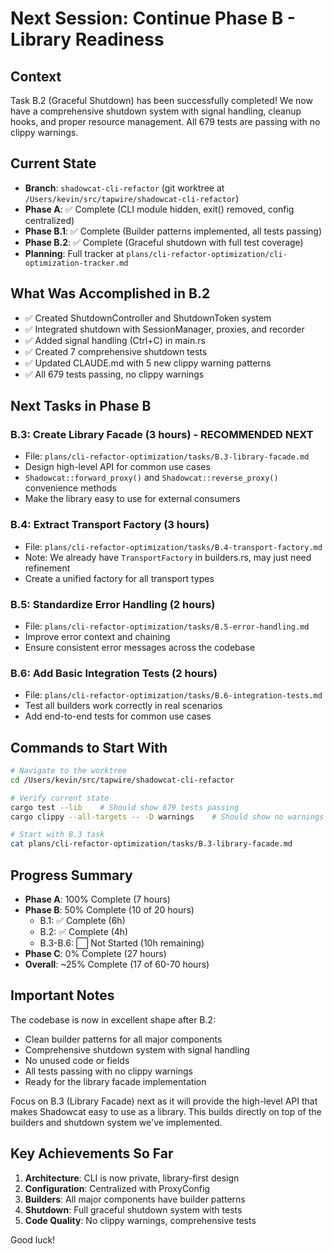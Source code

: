 # Next Session: Continue Phase B - Library Readiness

## Context
Task B.2 (Graceful Shutdown) has been successfully completed! We now have a comprehensive shutdown system with signal handling, cleanup hooks, and proper resource management. All 679 tests are passing with no clippy warnings.

## Current State
- **Branch**: `shadowcat-cli-refactor` (git worktree at `/Users/kevin/src/tapwire/shadowcat-cli-refactor`)
- **Phase A**: ✅ Complete (CLI module hidden, exit() removed, config centralized)
- **Phase B.1**: ✅ Complete (Builder patterns implemented, all tests passing)
- **Phase B.2**: ✅ Complete (Graceful shutdown with full test coverage)
- **Planning**: Full tracker at `plans/cli-refactor-optimization/cli-optimization-tracker.md`

## What Was Accomplished in B.2
- ✅ Created ShutdownController and ShutdownToken system
- ✅ Integrated shutdown with SessionManager, proxies, and recorder
- ✅ Added signal handling (Ctrl+C) in main.rs
- ✅ Created 7 comprehensive shutdown tests
- ✅ Updated CLAUDE.md with 5 new clippy warning patterns
- ✅ All 679 tests passing, no clippy warnings

## Next Tasks in Phase B

### B.3: Create Library Facade (3 hours) - RECOMMENDED NEXT
- File: `plans/cli-refactor-optimization/tasks/B.3-library-facade.md`
- Design high-level API for common use cases
- `Shadowcat::forward_proxy()` and `Shadowcat::reverse_proxy()` convenience methods
- Make the library easy to use for external consumers

### B.4: Extract Transport Factory (3 hours)
- File: `plans/cli-refactor-optimization/tasks/B.4-transport-factory.md`
- Note: We already have `TransportFactory` in builders.rs, may just need refinement
- Create a unified factory for all transport types

### B.5: Standardize Error Handling (2 hours)
- File: `plans/cli-refactor-optimization/tasks/B.5-error-handling.md`
- Improve error context and chaining
- Ensure consistent error messages across the codebase

### B.6: Add Basic Integration Tests (2 hours)
- File: `plans/cli-refactor-optimization/tasks/B.6-integration-tests.md`
- Test all builders work correctly in real scenarios
- Add end-to-end tests for common use cases

## Commands to Start With

```bash
# Navigate to the worktree
cd /Users/kevin/src/tapwire/shadowcat-cli-refactor

# Verify current state
cargo test --lib    # Should show 679 tests passing
cargo clippy --all-targets -- -D warnings    # Should show no warnings

# Start with B.3 task
cat plans/cli-refactor-optimization/tasks/B.3-library-facade.md
```

## Progress Summary
- **Phase A**: 100% Complete (7 hours)
- **Phase B**: 50% Complete (10 of 20 hours)
  - B.1: ✅ Complete (6h)
  - B.2: ✅ Complete (4h)
  - B.3-B.6: ⬜ Not Started (10h remaining)
- **Phase C**: 0% Complete (27 hours)
- **Overall**: ~25% Complete (17 of 60-70 hours)

## Important Notes

The codebase is now in excellent shape after B.2:
- Clean builder patterns for all major components
- Comprehensive shutdown system with signal handling
- No unused code or fields
- All tests passing with no clippy warnings
- Ready for the library facade implementation

Focus on B.3 (Library Facade) next as it will provide the high-level API that makes Shadowcat easy to use as a library. This builds directly on top of the builders and shutdown system we've implemented.

## Key Achievements So Far
1. **Architecture**: CLI is now private, library-first design
2. **Configuration**: Centralized with ProxyConfig
3. **Builders**: All major components have builder patterns
4. **Shutdown**: Full graceful shutdown system with tests
5. **Code Quality**: No clippy warnings, comprehensive tests

Good luck!